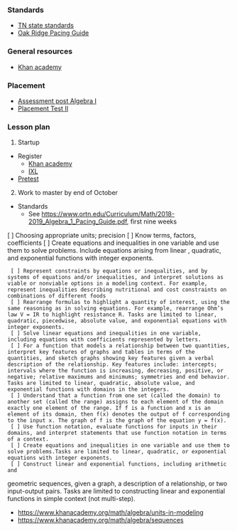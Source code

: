 ### Standards

* [TN state standards](https://www.tn.gov/content/dam/tn/education/standards/math/Standards_Support_Alg_I_Mathematics.pdf)
* [Oak Ridge Pacing Guide](https://www.ortn.edu/Curriculum/Math/2018-2019_Algebra_1_Pacing_Guide.pdf)

### General resources

* [Khan academy](https://www.khanacademy.org/math/algebra)

### Placement

* [Assessment post Algebra I](https://www.flvs.net/docs/default-source/myflvs/EOC/algebra-i-practice-test.pdf?sfvrsn=0)
* [Placement Test II](https://www.hmhco.com/~/media/sites/home/education/global/pdf/placement/mathematics/k-12/saxon-math-homeschool/shs_a1_placement.pdf?la=en)


### Lesson plan

1. Startup
  * Register
    * [Khan academy](https://www.khanacademy.org/math/algebra)
    * [IXL](https://www.ixl.com/)
  * [Pretest](https://www.flvs.net/docs/default-source/myflvs/EOC/algebra-i-practice-test.pdf?sfvrsn=0)
2. Work to master by end of October
  * Standards
    * See https://www.ortn.edu/Curriculum/Math/2018-2019_Algebra_1_Pacing_Guide.pdf, first nine weeks


 [ ] Choosing appropriate units; precision
 [ ] Know terms, factors, coefficients
 [ ] Create equations and inequalities in one variable and use them to solve problems. Include equations arising from linear , quadratic, and exponential functions with integer exponents.


 
     [ ] Represent constraints by equations or inequalities, and by systems of equations and/or inequalities, and interpret solutions as viable or nonviable options in a modeling context. For example, represent inequalities describing nutritional and cost constraints on combinations of different foods
     [ ] Rearrange formulas to highlight a quantity of interest, using the same reasoning as in solving equations. For example, rearrange Ohm’s law V = IR to highlight resistance R. Tasks are limited to linear, quadratic, piecedwise, absolute value, and exponential equations with integer exponents.
     [ ] Solve linear equations and inequalities in one variable, including equations with coefficients represented by letters.
     [ ] For a function that models a relationship between two quantities, interpret key features of graphs and tables in terms of the quantities, and sketch graphs showing key features given a verbal description of the relationship. Key features include: intercepts; intervals where the function is increasing, decreasing, positive, or negative; relative maximums and minimums; symmetries and end behavior. Tasks are limited to linear, quadratic, absolute value, and exponential functions with domains in the integers.
     [ ] Understand that a function from one set (called the domain) to another set (called the range) assigns to each element of the domain exactly one element of the range. If f is a function and x is an element of its domain, then f(x) denotes the output of f corresponding to the input x. The graph of f is the graph of the equation y = f(x).
     [ ] Use function notation, evaluate functions for inputs in their domains, and interpret statements that use function notation in terms of a context.
     [ ] Create equations and inequalities in one variable and use them to solve problems.Tasks are limited to linear, quadratic, or exponential equations with integer exponents.
     [ ] Construct linear and exponential functions, including arithmetic and
geometric sequences, given a graph, a description of a relationship, or two input-output pairs. Tasks are limited to constructing linear and exponential functions in simple context (not multi-step).


  * https://www.khanacademy.org/math/algebra/units-in-modeling
  * https://www.khanacademy.org/math/algebra/sequences
